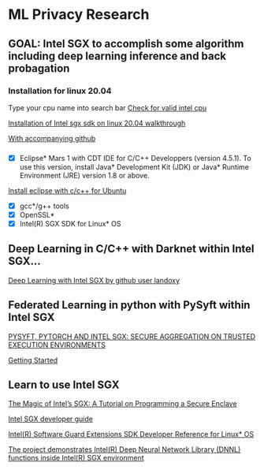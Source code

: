 # ML Privacy Research

## GOAL: Intel SGX to accomplish some algorithm including deep learning inference and back probagation

### Installation for linux 20.04
Type your cpu name into search bar
[Check for valid intel cpu](https://ark.intel.com/content/www/us/en/ark/products/186604/intel-core-i79700k-processor-12m-cache-up-to-4-90-ghz.html)

[Installation of Intel sgx sdk on linux 20.04 walkthrough](https://www.youtube.com/watch?v=X0YzzT4uAY4)

[With accompanying github](https://github.com/intel/linux-sgx)

###

- [x] Eclipse* Mars 1 with CDT IDE for C/C++ Developpers (version 4.5.1). To
use this version, install Java* Development Kit (JDK) or Java* Runtime
Environment (JRE) version 1.8 or above.

[Install eclipse with c/c++ for Ubuntu](https://www.linuxfordevices.com/tutorials/ubuntu/eclipse-ide-with-cpp#:~:text=Creating%20a%20C%2B%2B%20Program%20in,and%20click%20again%20on%20Next.)

- [x] gcc*/g++ tools
- [x] OpenSSL*
- [x] Intel(R) SGX SDK for Linux* OS

## Deep Learning in C/C++ with Darknet within Intel SGX...
[Deep Learning with Intel SGX by github user landoxy](https://github.com/landoxy/intel-sgx-deep-learning)

## Federated Learning in python with PySyft within Intel SGX
[PYSYFT, PYTORCH AND INTEL SGX: SECURE AGGREGATION ON TRUSTED EXECUTION ENVIRONMENTS](https://blog.openmined.org/pysyft-pytorch-intel-sgx/)

[Getting Started](https://openmined.github.io/PySyft/)


## Learn to use Intel SGX
[The Magic of Intel’s SGX: A Tutorial on Programming a Secure Enclave](https://medium.com/magicofc/the-magic-of-intels-sgx-how-to-hello-it-sec-world-fb0295d6c33b)

[Intel SGX developer guide](https://download.01.org/intel-sgx/sgx-linux/2.8/docs/Intel_SGX_Developer_Guide.pdf)

[Intel(R) Software Guard Extensions SDK Developer Reference for Linux* OS](https://01.org/sites/default/files/documentation/intel_sgx_sdk_developer_reference_for_linux_os_pdf.pdf)

[The project demonstrates Intel(R) Deep Neural Network Library (DNNL) functions inside Intel(R) SGX environment](https://github.com/intel/linux-sgx/tree/master/SampleCode/SampleDNNL)
